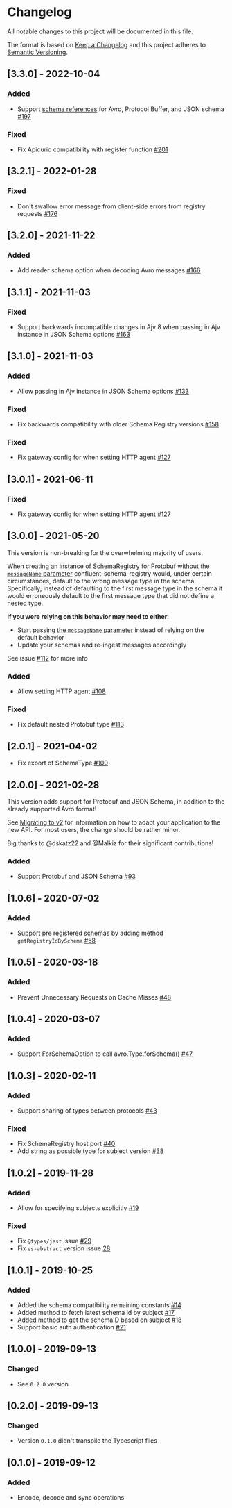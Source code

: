# Changelog

All notable changes to this project will be documented in this file.

The format is based on [Keep a Changelog](http://keepachangelog.com/en/1.0.0/)
and this project adheres to [Semantic Versioning](http://semver.org/spec/v2.0.0.html).

## [3.3.0] - 2022-10-04

### Added

- Support [schema references](https://docs.confluent.io/platform/current/schema-registry/serdes-develop/index.html#schema-references) for Avro, Protocol Buffer, and JSON schema [#197](https://github.com/kafkajs/confluent-schema-registry/pull/197)

### Fixed

- Fix Apicurio compatibility with register function [#201](https://github.com/kafkajs/confluent-schema-registry/pull/201)

## [3.2.1] - 2022-01-28

### Fixed

- Don't swallow error message from client-side errors from registry requests [#176](https://github.com/kafkajs/confluent-schema-registry/pull/176)

## [3.2.0] - 2021-11-22

### Added

- Add reader schema option when decoding Avro messages [#166](https://github.com/kafkajs/confluent-schema-registry/pull/166)

## [3.1.1] - 2021-11-03

### Fixed

- Support backwards incompatible changes in Ajv 8 when passing in Ajv instance in JSON Schema options [#163](https://github.com/kafkajs/confluent-schema-registry/pull/163)

## [3.1.0] - 2021-11-03

### Added

- Allow passing in Ajv instance in JSON Schema options [#133](https://github.com/kafkajs/confluent-schema-registry/pull/133)

### Fixed

- Fix backwards compatibility with older Schema Registry versions [#158](https://github.com/kafkajs/confluent-schema-registry/pull/158)

### Fixed

- Fix gateway config for when setting HTTP agent [#127](https://github.com/kafkajs/confluent-schema-registry/pull/127)

## [3.0.1] - 2021-06-11
### Fixed

- Fix gateway config for when setting HTTP agent [#127](https://github.com/kafkajs/confluent-schema-registry/pull/127)

## [3.0.0] - 2021-05-20

This version is non-breaking for the overwhelming majority of users.

When creating an instance of SchemaRegistry for Protobuf without the [`messageName`
parameter](https://kafkajs.github.io/confluent-schema-registry/docs/usage#protobuf-1)
confluent-schema-registry would, under certain circumstances, default
to the wrong message type in the schema. Specifically, instead of defaulting to
the first message type in the schema it would erroneously default to the first
message type that did not define a nested type.

**If you were relying on this behavior may need to either**:

* Start passing [the `messageName` parameter](https://kafkajs.github.io/confluent-schema-registry/docs/usage#protobuf-1) instead of relying on the default behavior
* Update your schemas and re-ingest messages accordingly

See issue [#112](https://github.com/kafkajs/confluent-schema-registry/issues/112) for
more info

### Added

- Allow setting HTTP agent [#108](https://github.com/kafkajs/confluent-schema-registry/pull/108)

### Fixed

- Fix default nested Protobuf type [#113](https://github.com/kafkajs/confluent-schema-registry/pull/113)

## [2.0.1] - 2021-04-02

- Fix export of SchemaType [#100](https://github.com/kafkajs/confluent-schema-registry/pull/100)

## [2.0.0] - 2021-02-28

This version adds support for Protobuf and JSON Schema, in addition to the already
supported Avro format!

See [Migrating to v2](https://kafkajs.github.io/confluent-schema-registry/docs/v2)
for information on how to adapt your application to the new API. For most users,
the change should be rather minor.

Big thanks to @dskatz22 and @Malkiz for their significant contributions!

### Added

- Support Protobuf and JSON Schema [#93](https://github.com/kafkajs/confluent-schema-registry/pull/93)

## [1.0.6] - 2020-07-02

### Added

- Support pre registered schemas by adding method `getRegistryIdBySchema` [#58](https://github.com/kafkajs/confluent-schema-registry/pull/58)

## [1.0.5] - 2020-03-18

### Added

- Prevent Unnecessary Requests on Cache Misses [#48](https://github.com/kafkajs/confluent-schema-registry/pull/48)

## [1.0.4] - 2020-03-07

### Added

- Support ForSchemaOption to call avro.Type.forSchema() [#47](https://github.com/kafkajs/confluent-schema-registry/pull/47)

## [1.0.3] - 2020-02-11

### Added

- Support sharing of types between protocols [#43](https://github.com/kafkajs/confluent-schema-registry/pull/43)

### Fixed

- Fix SchemaRegistry host port [#40](https://github.com/kafkajs/confluent-schema-registry/pull/40)
- Add string as possible type for subject version [#38](https://github.com/kafkajs/confluent-schema-registry/pull/38)

## [1.0.2] - 2019-11-28

### Added

- Allow for specifying subjects explicitly [#19](https://github.com/kafkajs/confluent-schema-registry/pull/19)

### Fixed

- Fix `@types/jest` issue [#29](https://github.com/kafkajs/confluent-schema-registry/pull/29)
- Fix `es-abstract` version issue [28](https://github.com/kafkajs/confluent-schema-registry/pull/28)

## [1.0.1] - 2019-10-25

### Added

- Added the schema compatibility remaining constants [#14](https://github.com/kafkajs/confluent-schema-registry/pull/14)
- Added method to fetch latest schema id by subject [#17](https://github.com/kafkajs/confluent-schema-registry/issues/17)
- Added method to get the schemaID based on subject [#18](https://github.com/kafkajs/confluent-schema-registry/pull/18)
- Support basic auth authentication [#21](https://github.com/kafkajs/confluent-schema-registry/pull/21)

## [1.0.0] - 2019-09-13

### Changed

- See `0.2.0` version

## [0.2.0] - 2019-09-13

### Changed

- Version `0.1.0` didn't transpile the Typescript files

## [0.1.0] - 2019-09-12

### Added

- Encode, decode and sync operations
